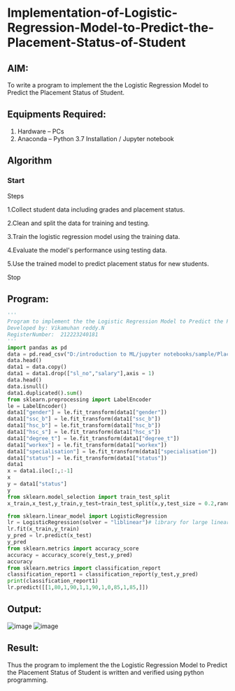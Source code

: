 # Implementation-of-Logistic-Regression-Model-to-Predict-the-Placement-Status-of-Student

## AIM:
To write a program to implement the the Logistic Regression Model to Predict the Placement Status of Student.

## Equipments Required:
1. Hardware – PCs
2. Anaconda – Python 3.7 Installation / Jupyter notebook

## Algorithm
### Start
Steps

1.Collect student data including grades and placement status.

2.Clean and split the data for training and testing.

3.Train the logistic regression model using the training data.

4.Evaluate the model's performance using testing data.

5.Use the trained model to predict placement status for new students.

Stop
## Program:
```py
'''
Program to implement the the Logistic Regression Model to Predict the Placement Status of Student.
Developed by: Vikamuhan reddy.N
RegisterNumber:  212223240181
'''
import pandas as pd
data = pd.read_csv("D:/introduction to ML/jupyter notebooks/sample/Placement_Data.csv")
data.head()
data1 = data.copy()
data1 = data1.drop(["sl_no","salary"],axis = 1)
data.head()
data.isnull()
data1.duplicated().sum()
from sklearn.preprocessing import LabelEncoder
le = LabelEncoder()
data1["gender"] = le.fit_transform(data1["gender"])
data1["ssc_b"] = le.fit_transform(data1["ssc_b"])
data1["hsc_b"] = le.fit_transform(data1["hsc_b"])
data1["hsc_s"] = le.fit_transform(data1["hsc_s"])
data1["degree_t"] = le.fit_transform(data1["degree_t"])
data1["workex"] = le.fit_transform(data1["workex"])
data1["specialisation"] = le.fit_transform(data1["specialisation"])
data1["status"] = le.fit_transform(data1["status"])
data1
x = data1.iloc[:,:-1]
x
y = data1["status"]
y
from sklearn.model_selection import train_test_split
x_train,x_test,y_train,y_test=train_test_split(x,y,test_size = 0.2,random_state = 0)

from sklearn.linear_model import LogisticRegression
lr = LogisticRegression(solver = "liblinear")# library for large linear classificiation
lr.fit(x_train,y_train)
y_pred = lr.predict(x_test)
y_pred
from sklearn.metrics import accuracy_score
accuracy = accuracy_score(y_test,y_pred)
accuracy
from sklearn.metrics import classification_report
classification_report1 = classification_report(y_test,y_pred)
print(classification_report1)
lr.predict([[1,80,1,90,1,1,90,1,0,85,1,85,]])

```

## Output:
![image](https://github.com/vikamuhan-reddy/Implementation-of-Logistic-Regression-Model-to-Predict-the-Placement-Status-of-Student/assets/144928933/5d701a7a-e58e-4d18-a468-98bdb2b7ad91)
![image](https://github.com/vikamuhan-reddy/Implementation-of-Logistic-Regression-Model-to-Predict-the-Placement-Status-of-Student/assets/144928933/cd46c18d-ca35-48c0-8324-902f8694af4a)




## Result:
Thus the program to implement the the Logistic Regression Model to Predict the Placement Status of Student is written and verified using python programming.
